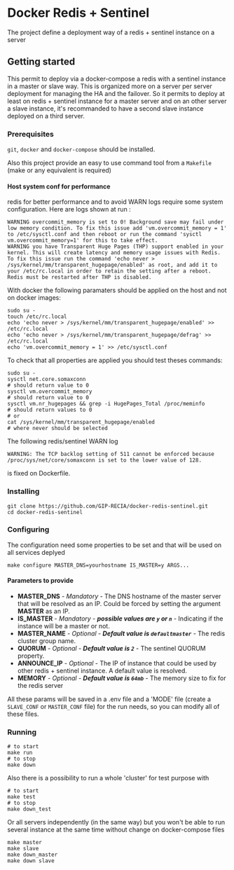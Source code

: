 # Docker Redis + Sentinel

The project define a deployment way of a redis + sentinel instance on a server

## Getting started

This permit to deploy via a docker-compose a redis with a sentinel instance in a master or slave way.
This is organized more on a server per server deployment for managing the HA and the failover.
So it permits to deploy at least on redis + sentinel instance for a master server and on an other server a slave instance, it's recommanded to have a second slave instance deployed on a third server.

### Prerequisites

`git`, `docker` and `docker-compose` should be installed.

Also this project provide an easy to use command tool from a `Makefile` (make or any equivalent is required)

#### Host system conf for performance

redis for better performance and to avoid WARN logs require some system configuration.  Here are logs shown at run :
```log
WARNING overcommit_memory is set to 0! Background save may fail under low memory condition. To fix this issue add 'vm.overcommit_memory = 1' to /etc/sysctl.conf and then reboot or run the command 'sysctl vm.overcommit_memory=1' for this to take effect.
WARNING you have Transparent Huge Pages (THP) support enabled in your kernel. This will create latency and memory usage issues with Redis. To fix this issue run the command 'echo never > /sys/kernel/mm/transparent_hugepage/enabled' as root, and add it to your /etc/rc.local in order to retain the setting after a reboot. Redis must be restarted after THP is disabled.
```

With docker the following paramaters should be applied on the host and not on docker images:
```shell
sudo su -
touch /etc/rc.local
echo 'echo never > /sys/kernel/mm/transparent_hugepage/enabled' >> /etc/rc.local
echo 'echo never > /sys/kernel/mm/transparent_hugepage/defrag' >> /etc/rc.local
echo 'vm.overcommit_memory = 1' >> /etc/sysctl.conf
```

To check that all properties are applied you should test theses commands:
```shell
sudo su -
sysctl net.core.somaxconn
# should return value to 0
sysctl vm.overcommit_memory
# should return value to 0
sysctl vm.nr_hugepages && grep -i HugePages_Total /proc/meminfo
# should return values to 0
# or
cat /sys/kernel/mm/transparent_hugepage/enabled
# where never should be selected
 ```

The following redis/sentinel WARN log
 ```log
 WARNING: The TCP backlog setting of 511 cannot be enforced because /proc/sys/net/core/somaxconn is set to the lower value of 128.
 ```
 is fixed on Dockerfile.

### Installing

```shell
git clone https://github.com/GIP-RECIA/docker-redis-sentinel.git
cd docker-redis-sentinel
```

### Configuring
The configuration need some properties to be set and that will be used on all services deplyed

```shell
make configure MASTER_DNS=yourhostname IS_MASTER=y ARGS...
```

#### Parameters to provide

* **MASTER_DNS** - *Mandatory* - The DNS hostname of the master server that will be resolved as an IP. Could be forced by setting the argument **MASTER** as an IP.
* **IS_MASTER** - *Mandatory* - ***possible values are `y` or `n`*** - Indicating if the instance will be a master or not.
* **MASTER_NAME** - *Optional* - ***Default value is `defaultmaster`*** - The redis cluster group name.
* **QUORUM** - *Optional* - ***Default value is `2`*** - The sentinel QUORUM property.
* **ANNOUNCE_IP** - *Optional* - The IP of instance that could be used by other redis + sentinel instance. A default value is resolved.
* **MEMORY** - *Optional* - ***Default value is `64mb`*** - The memory size to fix for the redis server

All these params will be saved in a .env file and a 'MODE' file (create a `SLAVE_CONF` or `MASTER_CONF` file) for the run needs, so you can modify all of these files.

### Running

```shell
# to start
make run
# to stop
make down
```

Also there is a possibility to run a whole 'cluster' for test purpose with
```shell
# to start
make test
# to stop
make down_test
```

Or all servers independently (in the same way) but you won't be able to run several instance at the same time without change on docker-compose files
```shell
make master
make slave
make down_master
make down slave
```